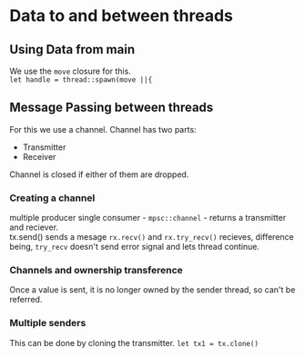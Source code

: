 # Data to and between threads

## Using Data from main

We use the `move` closure for this.  
`let handle = thread::spawn(move ||{`

## Message Passing between threads

For this we use a channel. Channel has two parts:

- Transmitter
- Receiver

Channel is closed if either of them are dropped.

### Creating a channel

multiple producer single consumer - `mpsc::channel` - returns a transmitter and reciever.  
tx.send() sends a mesage
`rx.recv()` and `rx.try_recv()` recieves, difference being, `try_recv` doesn't send error signal and lets thread continue.

### Channels and ownership transference

Once a value is sent, it is no longer owned by the sender thread, so can't be referred.

### Multiple senders

This can be done by cloning the transmitter.
`let tx1 = tx.clone()`
